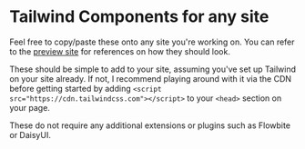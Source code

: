 # Tailwind Components for any site
Feel free to copy/paste these onto any site you're working on. 
You can refer to the [preview site](https://tommerty.github.io/tailwind-components) for references on how they should look.

These should be simple to add to your site, assuming you've set up Tailwind on your site already. If not, I recommend playing around with it via the CDN before getting started by adding `<script src="https://cdn.tailwindcss.com"></script>` to your `<head>` section on your page.

These do not require any additional extensions or plugins such as Flowbite or DaisyUI.

<!-- 
All images taken are at 500x500 at 125% scale
 -->